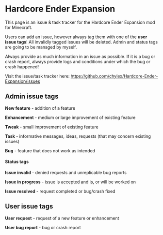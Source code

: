 Hardcore Ender Expansion
========================

This page is an issue & task tracker for the Hardcore Ender Expansion mod for Minecraft.

Users can add an issue, however always tag them with one of the **user issue tags**! All invalidly tagged issues will be deleted. Admin and status tags are going to be managed by myself.

Always provide as much information in an issue as possible. If it is a bug or crash report, always provide logs and conditions under which the bug or crash happened!

Visit the issue/task tracker here: https://github.com/chylex/Hardcore-Ender-Expansion/issues

## Admin issue tags

**New feature** - addition of a feature

**Enhancement** - medium or large improvement of existing feature

**Tweak** - small improvement of existing feature

**Task** - informative messages, ideas, requests (that may concern existing issues)

**Bug** - feature that does not work as intended

#### Status tags

**Issue invalid** - denied requests and unreplicable bug reports

**Issue in progress** - issue is accepted and is, or will be worked on

**Issue resolved** - request completed or bug/crash fixed 

## User issue tags

**User request** - request of a new feature or enhancement

**User bug report** - bug or crash report
